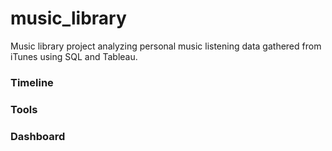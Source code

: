 # music_library
Music library project analyzing personal music listening data gathered from iTunes using SQL and Tableau.

### Timeline

### Tools

### Dashboard

